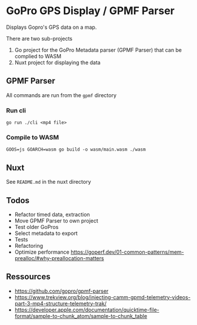 # GoPro GPS Display / GPMF Parser

Displays Gopro's GPS data on a map.

There are two sub-projects

1. Go project for the GoPro Metadata parser (GPMF Parser) that can be complied to WASM
2. Nuxt project for displaying the data

## GPMF Parser

All commands are run from the `gpmf` directory

### Run cli 
`go run ./cli <mp4 file>`

### Compile to WASM

`GOOS=js GOARCH=wasm go build -o wasm/main.wasm ./wasm`

## Nuxt

See `README.md` in the nuxt directory

## Todos

- Refactor timed data, extraction
- Move GPMF Parser to own project
- Test older GoPros
- Select metadata to export
- Tests
- Refactoring
- Optimize performance https://goperf.dev/01-common-patterns/mem-prealloc/#why-preallocation-matters

## Ressources
- https://github.com/gopro/gpmf-parser
- https://www.trekview.org/blog/injecting-camm-gpmd-telemetry-videos-part-3-mp4-structure-telemetry-trak/
- https://developer.apple.com/documentation/quicktime-file-format/sample-to-chunk_atom/sample-to-chunk_table